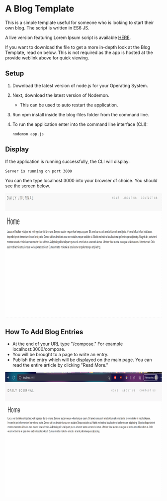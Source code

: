 # A Blog Template
This is a simple template useful for someone who is looking to start their own blog. The script is written in ES6 JS.

A live version featuring Lorem Ipsum script is available [HERE](https://blog-nembhard.herokuapp.com/).

If you want to download the file to get a more in-depth look at the Blog Template, read on below. This is not required as the app is hosted at the provide weblink above for quick viewing.

## Setup
1. Download the latest version of node.js for your Operating System.
2. Next, download the latest version of Nodemon.
    * This can be used to auto restart the application.
3. Run npm install inside the blog-files folder from the command line.
4. To run the application enter into the command line interface (CLI):

    ```
    nodemon app.js
    ```
## Display
If the application is running successfully, the CLI will display:
```bash
Server is running on port 3000
```

You can then type localhost:3000 into your browser of choice. You should see the screen below.
<p align="center"><img src="images/blog_home.png" width="600" height="400"></p>

## How To Add Blog Entries
* At the end of your URL type "/compose." For example localhost:3000/compose.
* You will be brought to a page to write an entry.
* Publish the entry which will be displayed on the main page. You can read the entire article by clicking "Read More."

<p align="center"><img src="images/blog_compose.gif" width="600" height="400"></p>
